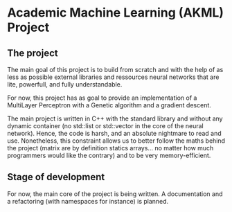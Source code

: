 #  Academic Machine Learning (AKML) Project

## The project

The main goal of this project is to build from scratch and with the help of as less as possible external libraries and ressources neural networks that are lite, powerfull, and fully understandable. 

For now, this project has as goal to provide an implementation of a MultiLayer Perceptron with a Genetic algorithm and a gradient descent. 

The main project is written in C++ with the standard library and without any dynamic container (no std::list or std::vector in the core of the neural network). Hence, the code is harsh, and an absolute nightmare to read and use. Nonetheless, this constraint allows us to better follow the maths behind the project (matrix are by definition statics arrays... no matter how much programmers would like the contrary) and to be very memory-efficient.  


## Stage of development 

For now, the main core of the project is being written. A documentation and a refactoring (with namespaces for instance) is planned. 
